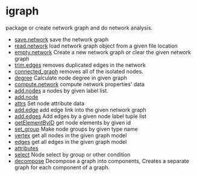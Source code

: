 ﻿# igraph

package or create network graph and do network analysis.

+ [save.network](igraph/save.network.1) save the network graph
+ [read.network](igraph/read.network.1) load network graph object from a given file location
+ [empty.network](igraph/empty.network.1) Create a new network graph or clear the given network graph
+ [trim.edges](igraph/trim.edges.1) removes duplicated edges in the network
+ [connected_graph](igraph/connected_graph.1) removes all of the isolated nodes.
+ [degree](igraph/degree.1) Calculate node degree in given graph
+ [compute.network](igraph/compute.network.1) compute network properties' data
+ [add.nodes](igraph/add.nodes.1) a nodes by given label list.
+ [add.node](igraph/add.node.1) 
+ [attrs](igraph/attrs.1) Set node attribute data
+ [add.edge](igraph/add.edge.1) add edge link into the given network graph
+ [add.edges](igraph/add.edges.1) Add edges by a given node label tuple list
+ [getElementByID](igraph/getElementByID.1) get node elements by given id
+ [set_group](igraph/set_group.1) Make node groups by given type name
+ [vertex](igraph/vertex.1) get all nodes in the given graph model
+ [edges](igraph/edges.1) get all edges in the given graph model
+ [attributes](igraph/attributes.1) 
+ [select](igraph/select.1) Node select by group or other condition
+ [decompose](igraph/decompose.1) Decompose a graph into components, Creates a separate graph for each component of a graph.
